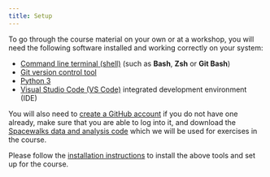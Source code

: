 ```yaml
---
title: Setup
---
```


To go through the course material on your own or at a workshop, you will need the following software installed and working correctly on your system:

- [Command line terminal (shell)](installation-instructions.html#command-line-tool) (such as **Bash**, **Zsh** or **Git Bash**)  
- [Git version control tool](installation-instructions.html#git-version-control-tool)
- [Python 3](installation-instructions.html#python-3-distribution)
- [Visual Studio Code (VS Code)](installation-instructions.html#visual-studio-code) integrated development environment (IDE)

You will also need to [create a GitHub account](installation-instructions.html#github-account) if you do not have one already, make sure that you are able to log into it, and download the [Spacewalks data and analysis code](installation-instructions.html#spacewalks) which we will be used for exercises in the course.

Please follow the [installation instructions](installation-instructions.md) to install the above tools and set up for the course.
